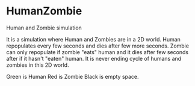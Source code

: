 # HumanZombie
Human and Zombie simulation


It is a simulation where Human and Zombies are in a 2D world.
Human repopulates every few seconds and dies after few more seconds. 
Zombie can only repopulate if zombie "eats" human and it dies after few seconds after if it hasn't "eaten" human.
It is never ending cycle of humans and zombies in this 2D world. 

Green is Human
Red is Zombie
Black is empty space. 
